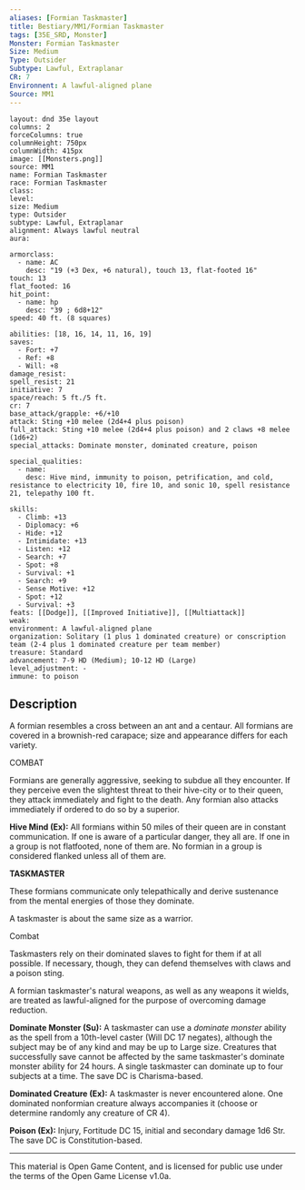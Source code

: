 ```yaml
---
aliases: [Formian Taskmaster]
title: Bestiary/MM1/Formian Taskmaster
tags: [35E_SRD, Monster]
Monster: Formian Taskmaster
Size: Medium
Type: Outsider
Subtype: Lawful, Extraplanar
CR: 7
Environnent: A lawful-aligned plane
Source: MM1
---
```


```statblock
layout: dnd 35e layout
columns: 2
forceColumns: true
columnHeight: 750px
columnWidth: 415px
image: [[Monsters.png]]
source: MM1
name: Formian Taskmaster
race: Formian Taskmaster
class: 
level: 
size: Medium
type: Outsider
subtype: Lawful, Extraplanar
alignment: Always lawful neutral
aura: 

armorclass:
  - name: AC
    desc: "19 (+3 Dex, +6 natural), touch 13, flat-footed 16"
touch: 13
flat_footed: 16
hit_point:
  - name: hp
    desc: "39 ; 6d8+12"
speed: 40 ft. (8 squares)

abilities: [18, 16, 14, 11, 16, 19]
saves:
  - Fort: +7
  - Ref: +8
  - Will: +8
damage_resist: 
spell_resist: 21
initiative: 7
space/reach: 5 ft./5 ft.
cr: 7
base_attack/grapple: +6/+10
attack: Sting +10 melee (2d4+4 plus poison)
full_attack: Sting +10 melee (2d4+4 plus poison) and 2 claws +8 melee (1d6+2)
special_attacks: Dominate monster, dominated creature, poison

special_qualities:
  - name: 
    desc: Hive mind, immunity to poison, petrification, and cold, resistance to electricity 10, fire 10, and sonic 10, spell resistance 21, telepathy 100 ft.

skills:
  - Climb: +13
  - Diplomacy: +6
  - Hide: +12
  - Intimidate: +13
  - Listen: +12
  - Search: +7
  - Spot: +8
  - Survival: +1
  - Search: +9
  - Sense Motive: +12
  - Spot: +12
  - Survival: +3
feats: [[Dodge]], [[Improved Initiative]], [[Multiattack]]
weak: 
environment: A lawful-aligned plane
organization: Solitary (1 plus 1 dominated creature) or conscription team (2-4 plus 1 dominated creature per team member)
treasure: Standard
advancement: 7-9 HD (Medium); 10-12 HD (Large)
level_adjustment: -
immune: to poison
```

## Description

<p>A formian resembles a cross between an ant and a centaur. All formians are covered in a brownish-red carapace; size and appearance differs for each variety.</p>
<p>COMBAT</p>
<p>Formians are generally aggressive, seeking to subdue all they encounter. If they perceive even the slightest threat to their hive-city or to their queen, they attack immediately and fight to the death. Any formian also attacks immediately if ordered to do so by a superior.</p>
<p>
            <b>Hive Mind (Ex):</b> All formians within 50 miles of their queen are in constant communication. If one is aware of a particular danger, they all are. If one in a group is not flatfooted, none of them are. No formian in a group is considered flanked unless all of them are.</p>
<p>
            <b>TASKMASTER</b>
          </p>
<p>These formians communicate only telepathically and derive sustenance from the mental energies of those they dominate.</p>
<p>A taskmaster is about the same size as a warrior.</p>
<p>Combat</p>
<p>Taskmasters rely on their dominated slaves to fight for them if at all possible. If necessary, though, they can defend themselves with claws and a poison sting.</p>
<p>A formian taskmaster's natural weapons, as well as any weapons it wields, are treated as lawful-aligned for the purpose of overcoming damage reduction.</p>
<p>
            <b>Dominate Monster (Su):</b> A taskmaster can use a <i>dominate monster</i> ability as the spell from a 10th-level caster (Will DC 17 negates), although the subject may be of any kind and may be up to Large size. Creatures that successfully save cannot be affected by the same taskmaster's dominate monster ability for 24 hours. A single taskmaster can dominate up to four subjects at a time. The save DC is Charisma-based.</p>
<p>
            <b>Dominated Creature (Ex):</b> A taskmaster is never encountered alone. One dominated nonformian creature always accompanies it (choose or determine randomly any creature of CR 4).</p>
<p>
            <b>Poison (Ex):</b> Injury, Fortitude DC 15, initial and secondary damage 1d6 Str. The save DC is Constitution-based.</p>

---

This material is Open Game Content, and is licensed for public use under
the terms of the Open Game License v1.0a.

